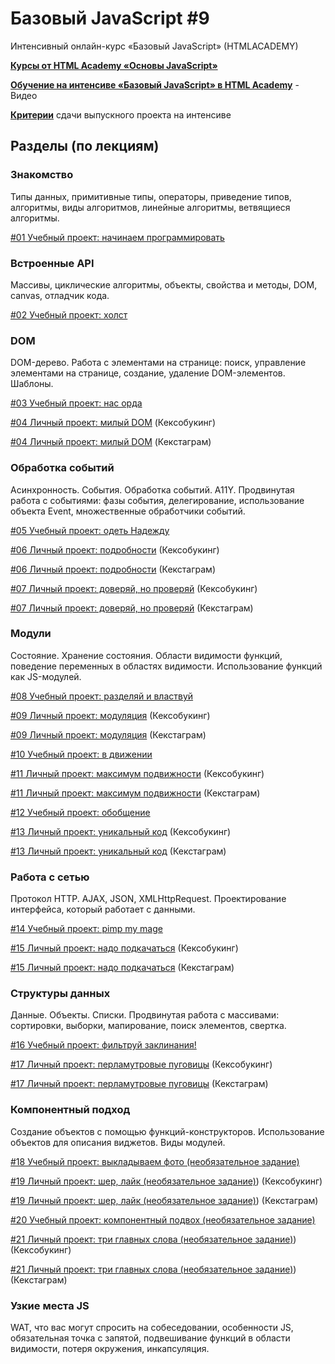 # Базовый JavaScript #9
Интенсивный онлайн-курс «Базовый JavaScript» (HTMLACADEMY)

[**Курсы от HTML Academy «Основы JavaScript»**](https://htmlacademy.ru/courses/javascript)

[**Обучение на интенсиве «Базовый JavaScript» в HTML Academy**](https://www.youtube.com/watch?v=MXYMVBFyMJo) - Видео

[**Критерии**](Canon.md) сдачи выпускного проекта на интенсиве

## Разделы (по лекциям)

### Знакомство
Типы данных, примитивные типы, операторы, приведение типов, алгоритмы, виды алгоритмов, линейные алгоритмы, ветвящиеся алгоритмы.

[#01 Учебный проект: начинаем программировать](/frontender-training/code-and-magick-baseJS/wiki/%2301-%D0%A3%D1%87%D0%B5%D0%B1%D0%BD%D1%8B%D0%B9-%D0%BF%D1%80%D0%BE%D0%B5%D0%BA%D1%82:-%D0%BD%D0%B0%D1%87%D0%B8%D0%BD%D0%B0%D0%B5%D0%BC-%D0%BF%D1%80%D0%BE%D0%B3%D1%80%D0%B0%D0%BC%D0%BC%D0%B8%D1%80%D0%BE%D0%B2%D0%B0%D1%82%D1%8C)

### Встроенные API
Массивы, циклические алгоритмы, объекты, свойства и методы, DOM, canvas, отладчик кода.

[#02 Учебный проект: холст](/frontender-training/code-and-magick-baseJS/wiki/%2302-%D0%A3%D1%87%D0%B5%D0%B1%D0%BD%D1%8B%D0%B9-%D0%BF%D1%80%D0%BE%D0%B5%D0%BA%D1%82:-%D0%A5%D0%BE%D0%BB%D1%81%D1%82)

### DOM
DOM-дерево. Работа с элементами на странице: поиск, управление элементами на странице, создание, удаление DOM-элементов. Шаблоны.

[#03 Учебный проект: нас орда](/frontender-training/code-and-magick-baseJS/wiki/%2303-%D0%A3%D1%87%D0%B5%D0%B1%D0%BD%D1%8B%D0%B9-%D0%BF%D1%80%D0%BE%D0%B5%D0%BA%D1%82:-%D0%BD%D0%B0%D1%81-%D0%BE%D1%80%D0%B4%D0%B0)

[#04 Личный проект: милый DOM](/frontender-training/keksobooking-baseJS/wiki/%2301-%D0%9B%D0%B8%D1%87%D0%BD%D1%8B%D0%B9-%D0%BF%D1%80%D0%BE%D0%B5%D0%BA%D1%82:-%D0%BC%D0%B8%D0%BB%D1%8B%D0%B9-DOM) (Кексобукинг)

[#04 Личный проект: милый DOM](/frontender-training/kekstagram-baseJS/wiki/%2301-%D0%9B%D0%B8%D1%87%D0%BD%D1%8B%D0%B9-%D0%BF%D1%80%D0%BE%D0%B5%D0%BA%D1%82:-%D0%BC%D0%B8%D0%BB%D1%8B%D0%B9-DOM) (Кекстаграм)

### Обработка событий
Асинхронность. События. Обработка событий. A11Y. Продвинутая работа с событиями: фазы события, делегирование, использование объекта Event, множественные обработчики событий.

[#05 Учебный проект: одеть Надежду](/frontender-training/code-and-magick-baseJS/wiki/%2304-%D0%A3%D1%87%D0%B5%D0%B1%D0%BD%D1%8B%D0%B9-%D0%BF%D1%80%D0%BE%D0%B5%D0%BA%D1%82:-%D0%BE%D0%B4%D0%B5%D1%82%D1%8C-%D0%9D%D0%B0%D0%B4%D0%B5%D0%B6%D0%B4%D1%83)

[#06 Личный проект: подробности](/frontender-training/keksobooking-baseJS/wiki/%2302-%D0%9B%D0%B8%D1%87%D0%BD%D1%8B%D0%B9-%D0%BF%D1%80%D0%BE%D0%B5%D0%BA%D1%82:-%D0%BF%D0%BE%D0%B4%D1%80%D0%BE%D0%B1%D0%BD%D0%BE%D1%81%D1%82%D0%B8) (Кексобукинг)

[#06 Личный проект: подробности](/frontender-training/kekstagram-baseJS/wiki/%2302-%D0%9B%D0%B8%D1%87%D0%BD%D1%8B%D0%B9-%D0%BF%D1%80%D0%BE%D0%B5%D0%BA%D1%82:-%D0%BF%D0%BE%D0%B4%D1%80%D0%BE%D0%B1%D0%BD%D0%BE%D1%81%D1%82%D0%B8) (Кекстаграм)

[#07 Личный проект: доверяй, но проверяй](/frontender-training/keksobooking-baseJS/wiki/%2303-%D0%9B%D0%B8%D1%87%D0%BD%D1%8B%D0%B9-%D0%BF%D1%80%D0%BE%D0%B5%D0%BA%D1%82:-%D0%B4%D0%BE%D0%B2%D0%B5%D1%80%D1%8F%D0%B9,-%D0%BD%D0%BE-%D0%BF%D1%80%D0%BE%D0%B2%D0%B5%D1%80%D1%8F%D0%B9) (Кексобукинг)

[#07 Личный проект: доверяй, но проверяй](/frontender-training/kekstagram-baseJS/wiki/%2303-%D0%9B%D0%B8%D1%87%D0%BD%D1%8B%D0%B9-%D0%BF%D1%80%D0%BE%D0%B5%D0%BA%D1%82:-%D0%B4%D0%BE%D0%B2%D0%B5%D1%80%D1%8F%D0%B9,-%D0%BD%D0%BE-%D0%BF%D1%80%D0%BE%D0%B2%D0%B5%D1%80%D1%8F%D0%B9) (Кекстаграм)

### Модули
Состояние. Хранение состояния. Области видимости функций, поведение переменных в областях видимости. Использование функций как JS-модулей.

[#08 Учебный проект: разделяй и властвуй](/frontender-training/code-and-magick/wiki/%2305-%D0%A3%D1%87%D0%B5%D0%B1%D0%BD%D1%8B%D0%B9-%D0%BF%D1%80%D0%BE%D0%B5%D0%BA%D1%82:-%D1%80%D0%B0%D0%B7%D0%B4%D0%B5%D0%BB%D1%8F%D0%B9-%D0%B8-%D0%B2%D0%BB%D0%B0%D1%81%D1%82%D0%B2%D1%83%D0%B9)

[#09 Личный проект: модуляция](/frontender-training/keksobooking-baseJS/wiki/%2304-%D0%9B%D0%B8%D1%87%D0%BD%D1%8B%D0%B9-%D0%BF%D1%80%D0%BE%D0%B5%D0%BA%D1%82:-%D0%BC%D0%BE%D0%B4%D1%83%D0%BB%D1%8F%D1%86%D0%B8%D1%8F) (Кексобукинг)

[#09 Личный проект: модуляция](/frontender-training/kekstagram-baseJS/wiki/%2304-%D0%9B%D0%B8%D1%87%D0%BD%D1%8B%D0%B9-%D0%BF%D1%80%D0%BE%D0%B5%D0%BA%D1%82:-%D0%BC%D0%BE%D0%B4%D1%83%D0%BB%D1%8F%D1%86%D0%B8%D1%8F) (Кекстаграм)
 
[#10 Учебный проект: в движении](/frontender-training/code-and-magick/wiki/%2306-%D0%A3%D1%87%D0%B5%D0%B1%D0%BD%D1%8B%D0%B9-%D0%BF%D1%80%D0%BE%D0%B5%D0%BA%D1%82:-%D0%B2-%D0%B4%D0%B2%D0%B8%D0%B6%D0%B5%D0%BD%D0%B8%D0%B8)

[#11 Личный проект: максимум подвижности](/frontender-training/keksobooking-baseJS/wiki/%2305-%D0%9B%D0%B8%D1%87%D0%BD%D1%8B%D0%B9-%D0%BF%D1%80%D0%BE%D0%B5%D0%BA%D1%82:-%D0%BC%D0%B0%D0%BA%D1%81%D0%B8%D0%BC%D1%83%D0%BC-%D0%BF%D0%BE%D0%B4%D0%B2%D0%B8%D0%B6%D0%BD%D0%BE%D1%81%D1%82%D0%B8) (Кексобукинг)

[#11 Личный проект: максимум подвижности](/frontender-training/kekstagram-baseJS/wiki/%2305-%D0%9B%D0%B8%D1%87%D0%BD%D1%8B%D0%B9-%D0%BF%D1%80%D0%BE%D0%B5%D0%BA%D1%82:-%D0%BC%D0%B0%D0%BA%D1%81%D0%B8%D0%BC%D1%83%D0%BC-%D0%BF%D0%BE%D0%B4%D0%B2%D0%B8%D0%B6%D0%BD%D0%BE%D1%81%D1%82%D0%B8) (Кекстаграм)

[#12 Учебный проект: обобщение](/frontender-training/code-and-magick/wiki/%2307-%D0%A3%D1%87%D0%B5%D0%B1%D0%BD%D1%8B%D0%B9-%D0%BF%D1%80%D0%BE%D0%B5%D0%BA%D1%82:-%D0%BE%D0%B1%D0%BE%D0%B1%D1%89%D0%B5%D0%BD%D0%B8%D0%B5)

[#13 Личный проект: уникальный код](/frontender-training/keksobooking-baseJS/wiki/%2306-%D0%9B%D0%B8%D1%87%D0%BD%D1%8B%D0%B9-%D0%BF%D1%80%D0%BE%D0%B5%D0%BA%D1%82:-%D1%83%D0%BD%D0%B8%D0%BA%D0%B0%D0%BB%D1%8C%D0%BD%D1%8B%D0%B9-%D0%BA%D0%BE%D0%B4) (Кексобукинг)

[#13 Личный проект: уникальный код](/frontender-training/kekstagram-baseJS/wiki/%2306-%D0%9B%D0%B8%D1%87%D0%BD%D1%8B%D0%B9-%D0%BF%D1%80%D0%BE%D0%B5%D0%BA%D1%82:-%D1%83%D0%BD%D0%B8%D0%BA%D0%B0%D0%BB%D1%8C%D0%BD%D1%8B%D0%B9-%D0%BA%D0%BE%D0%B4) (Кекстаграм)

### Работа с сетью
Протокол HTTP. AJAX, JSON, XMLHttpRequest. Проектирование интерфейса, который работает с данными.

[#14 Учебный проект: pimp my mage](/frontender-training/code-and-magick/wiki/%2308-%D0%A3%D1%87%D0%B5%D0%B1%D0%BD%D1%8B%D0%B9-%D0%BF%D1%80%D0%BE%D0%B5%D0%BA%D1%82:-pimp-my-mage)

[#15 Личный проект: надо подкачаться](/frontender-training/keksobooking-baseJS/wiki/%2307-%D0%9B%D0%B8%D1%87%D0%BD%D1%8B%D0%B9-%D0%BF%D1%80%D0%BE%D0%B5%D0%BA%D1%82:-%D0%BD%D0%B0%D0%B4%D0%BE-%D0%BF%D0%BE%D0%B4%D0%BA%D0%B0%D1%87%D0%B0%D1%82%D1%8C%D1%81%D1%8F) (Кексобукинг)

[#15 Личный проект: надо подкачаться](/frontender-training/kekstagram-baseJS/wiki/%2307-%D0%9B%D0%B8%D1%87%D0%BD%D1%8B%D0%B9-%D0%BF%D1%80%D0%BE%D0%B5%D0%BA%D1%82:-%D0%BD%D0%B0%D0%B4%D0%BE-%D0%BF%D0%BE%D0%B4%D0%BA%D0%B0%D1%87%D0%B0%D1%82%D1%8C%D1%81%D1%8F) (Кекстаграм)

### Структуры данных
Данные. Объекты. Списки. Продвинутая работа с массивами: сортировки, выборки, мапирование, поиск элементов, свертка.

[#16 Учебный проект: фильтруй заклинания!](/frontender-training/code-and-magick/wiki/%2309-%D0%A3%D1%87%D0%B5%D0%B1%D0%BD%D1%8B%D0%B9-%D0%BF%D1%80%D0%BE%D0%B5%D0%BA%D1%82:-%D1%84%D0%B8%D0%BB%D1%8C%D1%82%D1%80%D1%83%D0%B9-%D0%B7%D0%B0%D0%BA%D0%BB%D0%B8%D0%BD%D0%B0%D0%BD%D0%B8%D1%8F!)

[#17 Личный проект: перламутровые пуговицы](/frontender-training/keksobooking-baseJS/wiki/%2308-%D0%9B%D0%B8%D1%87%D0%BD%D1%8B%D0%B9-%D0%BF%D1%80%D0%BE%D0%B5%D0%BA%D1%82:-%D0%BF%D0%B5%D1%80%D0%BB%D0%B0%D0%BC%D1%83%D1%82%D1%80%D0%BE%D0%B2%D1%8B%D0%B5-%D0%BF%D1%83%D0%B3%D0%BE%D0%B2%D0%B8%D1%86%D1%8B) (Кексобукинг)

[#17 Личный проект: перламутровые пуговицы](/frontender-training/kekstagram-baseJS/wiki/%2308-%D0%9B%D0%B8%D1%87%D0%BD%D1%8B%D0%B9-%D0%BF%D1%80%D0%BE%D0%B5%D0%BA%D1%82:-%D0%BF%D0%B5%D1%80%D0%BB%D0%B0%D0%BC%D1%83%D1%82%D1%80%D0%BE%D0%B2%D1%8B%D0%B5-%D0%BF%D1%83%D0%B3%D0%BE%D0%B2%D0%B8%D1%86%D1%8B) (Кекстаграм)

### Компонентный подход
Создание объектов с помощью функций-конструкторов. Использование объектов для описания виджетов. Виды модулей.

[#18 Учебный проект: выкладываем фото (необязательное задание)](/frontender-training/code-and-magick/wiki/%2310-%D0%A3%D1%87%D0%B5%D0%B1%D0%BD%D1%8B%D0%B9-%D0%BF%D1%80%D0%BE%D0%B5%D0%BA%D1%82:-%D0%B2%D1%8B%D0%BA%D0%BB%D0%B0%D0%B4%D1%8B%D0%B2%D0%B0%D0%B5%D0%BC-%D1%84%D0%BE%D1%82%D0%BE-(%D0%BD%D0%B5%D0%BE%D0%B1%D1%8F%D0%B7%D0%B0%D1%82%D0%B5%D0%BB%D1%8C%D0%BD%D0%BE%D0%B5-%D0%B7%D0%B0%D0%B4%D0%B0%D0%BD%D0%B8%D0%B5))

[#19 Личный проект: шер, лайк (необязательное задание)](/frontender-training/keksobooking-baseJS/wiki/%2309-%D0%9B%D0%B8%D1%87%D0%BD%D1%8B%D0%B9-%D0%BF%D1%80%D0%BE%D0%B5%D0%BA%D1%82:-%D1%88%D1%8D%D1%80,-%D0%BB%D0%B0%D0%B9%D0%BA-(%D0%BD%D0%B5%D0%BE%D0%B1%D1%8F%D0%B7%D0%B0%D1%82%D0%B5%D0%BB%D1%8C%D0%BD%D0%BE%D0%B5-%D0%B7%D0%B0%D0%B4%D0%B0%D0%BD%D0%B8%D0%B5))) (Кексобукинг)

[#19 Личный проект: шер, лайк (необязательное задание)](/frontender-training/kekstagram-baseJS/wiki/%2309-%D0%9B%D0%B8%D1%87%D0%BD%D1%8B%D0%B9-%D0%BF%D1%80%D0%BE%D0%B5%D0%BA%D1%82:-%D1%88%D1%8D%D1%80,-%D0%BB%D0%B0%D0%B9%D0%BA-(%D0%BD%D0%B5%D0%BE%D0%B1%D1%8F%D0%B7%D0%B0%D1%82%D0%B5%D0%BB%D1%8C%D0%BD%D0%BE%D0%B5-%D0%B7%D0%B0%D0%B4%D0%B0%D0%BD%D0%B8%D0%B5))) (Кекстаграм)

[#20 Учебный проект: компонентный подвох (необязательное задание)](/frontender-training/code-and-magick/wiki/%2311-%D0%A3%D1%87%D0%B5%D0%B1%D0%BD%D1%8B%D0%B9-%D0%BF%D1%80%D0%BE%D0%B5%D0%BA%D1%82:-%D0%BA%D0%BE%D0%BC%D0%BF%D0%BE%D0%BD%D0%B5%D0%BD%D1%82%D0%BD%D1%8B%D0%B9-%D0%BF%D0%BE%D0%B4%D0%B2%D0%BE%D1%85-(%D0%BD%D0%B5%D0%BE%D0%B1%D1%8F%D0%B7%D0%B0%D1%82%D0%B5%D0%BB%D1%8C%D0%BD%D0%BE%D0%B5-%D0%B7%D0%B0%D0%B4%D0%B0%D0%BD%D0%B8%D0%B5))

[#21 Личный проект: три главных слова (необязательное задание)](/frontender-training/keksobooking-baseJS/wiki/%2309-%D0%9B%D0%B8%D1%87%D0%BD%D1%8B%D0%B9-%D0%BF%D1%80%D0%BE%D0%B5%D0%BA%D1%82:-%D1%88%D1%8D%D1%80,-%D0%BB%D0%B0%D0%B9%D0%BA-(%D0%BD%D0%B5%D0%BE%D0%B1%D1%8F%D0%B7%D0%B0%D1%82%D0%B5%D0%BB%D1%8C%D0%BD%D0%BE%D0%B5-%D0%B7%D0%B0%D0%B4%D0%B0%D0%BD%D0%B8%D0%B5))) (Кексобукинг)

[#21 Личный проект: три главных слова (необязательное задание)](/frontender-training/kekstagram-baseJS/wiki/%2310-%D0%9B%D0%B8%D1%87%D0%BD%D1%8B%D0%B9-%D0%BF%D1%80%D0%BE%D0%B5%D0%BA%D1%82:-%D1%82%D1%80%D0%B8-%D0%B3%D0%BB%D0%B0%D0%B2%D0%BD%D1%8B%D1%85-%D1%81%D0%BB%D0%BE%D0%B2%D0%B0-(%D0%BD%D0%B5%D0%BE%D0%B1%D1%8F%D0%B7%D0%B0%D1%82%D0%B5%D0%BB%D1%8C%D0%BD%D0%BE%D0%B5-%D0%B7%D0%B0%D0%B4%D0%B0%D0%BD%D0%B8%D0%B5))) (Кекстаграм) 

### Узкие места JS
WAT, что вас могут спросить на собеседовании, особенности JS, обязательная точка с запятой, подвешивание функций в области видимости, потеря окружения, инкапсуляция.
